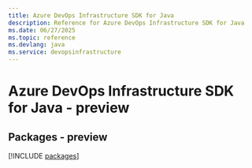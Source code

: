 ```yaml
---
title: Azure DevOps Infrastructure SDK for Java
description: Reference for Azure DevOps Infrastructure SDK for Java
ms.date: 06/27/2025
ms.topic: reference
ms.devlang: java
ms.service: devopsinfrastructure
---
```

# Azure DevOps Infrastructure SDK for Java - preview
## Packages - preview
[!INCLUDE [packages](devops-infrastructure-index.md)]